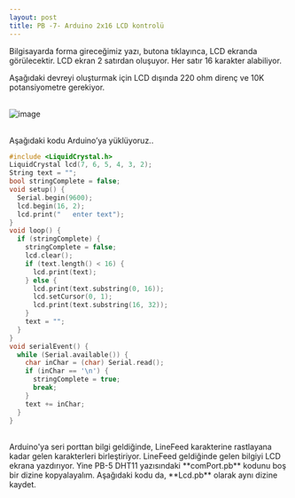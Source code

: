 ```yaml
---
layout: post
title: PB -7- Arduino 2x16 LCD kontrolü
---
```


Bilgisayarda forma gireceğimiz yazı, butona tıklayınca, LCD ekranda görülecektir. LCD ekran 2 satırdan oluşuyor. Her satır 16 karakter alabiliyor.<br>

Aşağıdaki devreyi oluşturmak için LCD dışında 220 ohm direnç ve 10K potansiyometre gerekiyor.<br><br>

![image](https://github.com/user-attachments/assets/989b1826-354a-4f3e-846b-65ae5151c6ff)<br><br>

Aşağıdaki kodu Arduino’ya yüklüyoruz.. <br>

```c
#include <LiquidCrystal.h>
LiquidCrystal lcd(7, 6, 5, 4, 3, 2);
String text = "";
bool stringComplete = false;
void setup() {
  Serial.begin(9600);
  lcd.begin(16, 2);
  lcd.print("   enter text");
}
void loop() {
  if (stringComplete) {
    stringComplete = false;
    lcd.clear();
    if (text.length() < 16) {
      lcd.print(text);
    } else {
      lcd.print(text.substring(0, 16));
      lcd.setCursor(0, 1);
      lcd.print(text.substring(16, 32));
    }
    text = "";
  }
}
void serialEvent() {
  while (Serial.available()) {
    char inChar = (char) Serial.read();
    if (inChar == '\n') {
      stringComplete = true;
      break;
    }
    text += inChar;
  }
}
```
<br>
Arduino'ya seri porttan bilgi geldiğinde, LineFeed karakterine rastlayana kadar gelen karakterleri birleştiriyor. LineFeed geldiğinde gelen bilgiyi LCD ekrana yazdırıyor. Yine PB-5 DHT11 yazısındaki **comPort.pb** kodunu boş bir dizine kopyalayalım. Aşağıdaki kodu da, **Lcd.pb** olarak aynı dizine kaydet.<br>
<br>

```pb

```




<br><br>
